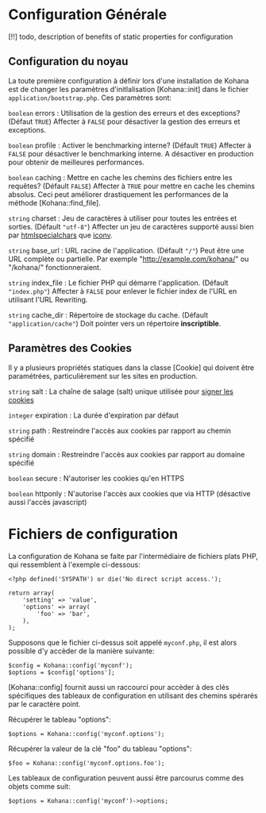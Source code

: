 # Configuration Générale

[!!] todo, description of benefits of static properties for configuration

## Configuration du noyau

La toute première configuration à définir lors d'une installation de Kohana est de changer les paramètres d'initlalisation [Kohana::init] dans le fichier `application/bootstrap.php`. Ces paramètres sont:

`boolean` errors
:   Utilisation de la gestion des erreurs et des exceptions? (Défaut `TRUE`) Affecter à `FALSE` pour désactiver
    la gestion des erreurs et exceptions.

`boolean` profile
:   Activer le  benchmarking interne? (Défault `TRUE`) Affecter à `FALSE` pour désactiver le benchmarking interne.
    A désactiver en production pour obtenir de meilleures performances.

`boolean` caching
:   Mettre en cache les chemins des fichiers entre les requêtes? (Défault `FALSE`)  Affecter à `TRUE` pour mettre en cache
    les chemins absolus. Ceci peut améliorer drastiquement les performances de la méthode [Kohana::find_file].

`string` charset
:   Jeu de caractères à utiliser pour toutes les entrées et sorties. (Défault `"utf-8"`) Affecter un jeu de caractères supporté aussi bien par [htmlspecialchars](http://fr.php.net/htmlspecialchars) que [iconv](http://fr.php.net/iconv).

`string` base_url
:   URL racine de l'application. (Défault `"/"`) Peut être une URL complète ou partielle. Par exemple "http://example.com/kohana/" ou "/kohana/" fonctionneraient.

`string` index_file
:   Le fichier PHP qui démarre l'application. (Défault `"index.php"`) Affecter à `FALSE` pour enlever le fichier index de l'URL en utilisant l'URL Rewriting.

`string` cache_dir
:   Répertoire de stockage du cache. (Défault `"application/cache"`) Doit pointer vers un répertoire **inscriptible**.

## Paramètres des Cookies

Il y a plusieurs propriétés statiques dans la classe [Cookie] qui doivent être paramétrées, particulièrement sur les sites en production.

`string` salt
:   La chaîne de salage (salt) unique utilisée pour [signer les cookies](security.cookies)

`integer` expiration
:   La durée d'expiration par défaut 

`string` path
:   Restreindre l'accès aux cookies par rapport au chemin spécifié

`string` domain
:   Restreindre l'accès aux cookies par rapport au domaine spécifié

`boolean` secure
:   N'autoriser les cookies qu'en HTTPS

`boolean` httponly
:   N'autorise l'accès aux cookies que via HTTP (désactive aussi l'accès javascript)

# Fichiers de configuration

La configuration de Kohana se faite par l'intermédiaire de fichiers plats PHP, qui ressemblent à l'exemple ci-dessous:

~~~
<?php defined('SYSPATH') or die('No direct script access.');

return array(
    'setting' => 'value',
    'options' => array(
        'foo' => 'bar',
    ),
);
~~~

Supposons que le fichier ci-dessus soit appelé `myconf.php`, il est alors possible d'y accèder de la manière suivante:

~~~
$config = Kohana::config('myconf');
$options = $config['options'];
~~~

[Kohana::config] fournit aussi un raccourci pour accèder à des clés spécifiques des tableaux de configuration en utilisant des chemins spérarés par le caractère point.

Récupérer le tableau "options":

~~~
$options = Kohana::config('myconf.options');
~~~

Récupérer la valeur de la clé "foo" du tableau "options":

~~~
$foo = Kohana::config('myconf.options.foo');
~~~

Les tableaux de configuration peuvent aussi être parcourus comme des objets comme suit:

~~~
$options = Kohana::config('myconf')->options;
~~~
